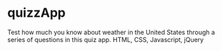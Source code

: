 # quizzApp
Test how much you know about weather in the United States through a series of questions in this quiz app. 
HTML, CSS, Javascript, jQuery
